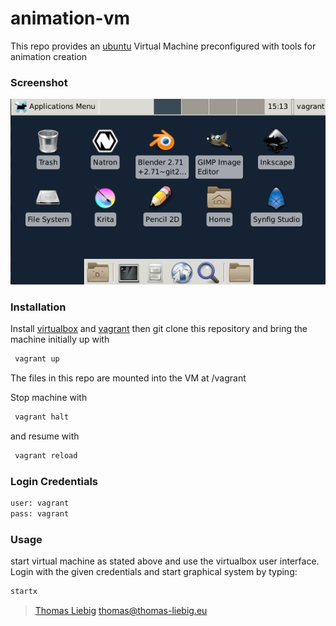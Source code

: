 # animation-vm
This repo provides an [ubuntu][ubuntu] Virtual Machine preconfigured with tools for animation creation

### Screenshot

![alt text](https://github.com/thomasliebig/animation-vm/blob/master/screenshots/screenshot1.png "Screenshot")

### Installation

Install [virtualbox][virtualbox] and [vagrant][vagrant] then git clone this repository and bring the machine initially up with

```sh
 vagrant up
``` 

The files in this repo are mounted into the VM  at /vagrant

Stop machine with

```sh
 vagrant halt
``` 
 and resume with 
```sh
 vagrant reload
``` 
### Login Credentials
```sh
user: vagrant
pass: vagrant
```

### Usage
start virtual machine as stated above and use the virtualbox user interface. Login with the given credentials and start graphical system by typing:
```sh
startx
```


> [Thomas Liebig][tliebig] <thomas@thomas-liebig.eu>

   [ubuntu]: <http://www.ubuntu.com/>
   [virtualbox]: <https://www.virtualbox.org/>
   [vagrant]: <https://www.vagrantup.com/>
   [tliebig]: <http://www.thomas-liebig.eu>
